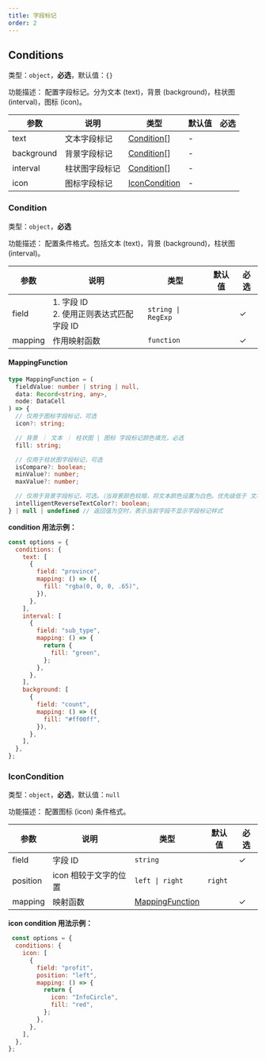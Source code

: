 ```yaml
---
title: 字段标记
order: 2
---
```


## Conditions

类型：`object`，**必选**，默认值：`{}`

<description>功能描述： 配置字段标记。分为文本 (text)，背景 (background)，柱状图 (interval)，图标 (icon)。</description>

| 参数       | 说明 | 类型            | 默认值 | 必选  |
| ---------- | ---------- | ---------------  | ------ | ---- |
| text       | 文本字段标记   | [Condition](#condition)[]     | - |            |
| background | 背景字段标记   | [Condition](#condition)[]     | -      |            |
| interval   | 柱状图字段标记 | [Condition](#condition)[]   | -      |            |
| icon       | 图标字段标记   | [IconCondition](#iconcondition) | -  |            |

### Condition

类型：`object`，**必选**

<description>功能描述： 配置条件格式。包括文本 (text)，背景 (background)，柱状图 (interval)。</description>

| 参数      | 说明                                | 类型         | 默认值      | 必选  |
|---------|-----------------------------------|------------|----------|-----|
| field   | 1. 字段 ID <br /> 2. 使用正则表达式匹配字段 ID | `string \| RegExp` |     | ✓          |
| mapping | 作用映射函数​                           | `function` |          | ✓   |

#### MappingFunction

```ts
type MappingFunction = (
  fieldValue: number | string | null,
  data: Record<string, any>,
  node: DataCell
) => {
  // 仅用于图标字段标记，可选
  icon?: string;

  // 背景 ｜ 文本 ｜ 柱状图 | 图标 字段标记颜色填充，必选
  fill: string;

  // 仅用于柱状图字段标记，可选
  isCompare?: boolean;
  minValue?: number;
  maxValue?: number;

  // 仅用于背景字段标记，可选。（当背景颜色较暗，将文本颜色设置为白色。优先级低于 文本字段标记）
  intelligentReverseTextColor?: boolean;
} | null | undefined // 返回值为空时，表示当前字段不显示字段标记样式

```

**condition 用法示例：**

```javascript
const options = {
  conditions: {
    text: [
      {
        field: "province",
        mapping: () => ({
          fill: "rgba(0, 0, 0, .65)",
        }),
      },
    ],
    interval: [
      {
        field: "sub_type",
        mapping: () => {
          return {
            fill: "green",
          };
        },
      },
    ],
    background: [
      {
        field: "count",
        mapping: () => ({
          fill: "#ff00ff",
        }),
      },
    ],
  },
};

```

### IconCondition

类型：`object`，**必选**，默认值：`null`

<description>功能描述： 配置图标 (icon) 条件格式。</description>

| 参数     | 说明 | 类型     | 默认值  | 必选    |
| -------- | ------------ | -------- | ------- | ----  |
| field    | 字段 ID       | `string`   |                | ✓    |
| position | icon 相较于文字的位置 | `left \| right`   | `right` |         |
| mapping  | 映射函数 | [MappingFunction](#mappingfunction) |                 | ✓    |

**icon condition 用法示例：**

```javascript
 const options = {
  conditions: {
    icon: [
      {
        field: "profit",
        position: "left",
        mapping: () => {
          return {
            icon: "InfoCircle",
            fill: "red",
          };
        },
      },
    ],
  },
};

```
